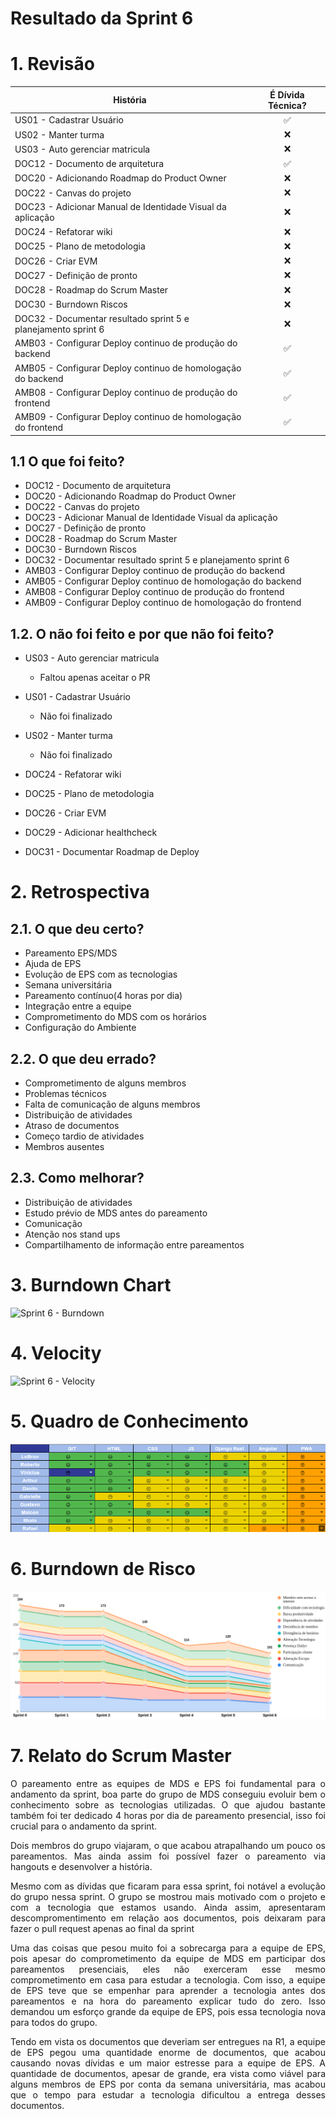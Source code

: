 # Resultado da Sprint 6

 # 1. Revisão

| História | É Dívida Técnica? |
| -------- | :----: |
| US01 - Cadastrar Usuário | :white_check_mark: |
| US02 - Manter turma | :x: |
| US03 - Auto gerenciar matricula | :x: |
| DOC12 - Documento de arquitetura | :white_check_mark: |
| DOC20 - Adicionando Roadmap do Product Owner | :x: |
| DOC22 - Canvas do projeto | :x: |
| DOC23 - Adicionar Manual de Identidade Visual da aplicação | :x: |
| DOC24 - Refatorar wiki | :x: |
| DOC25 - Plano de metodologia | :x: |
| DOC26 - Criar EVM | :x: |
| DOC27 - Definição de pronto | :x: |
| DOC28 - Roadmap do Scrum Master | :x: |
| DOC30 - Burndown Riscos | :x: |
| DOC32 - Documentar resultado sprint 5 e planejamento sprint 6 | :x: |
| AMB03 - Configurar Deploy continuo de produção do backend | :white_check_mark: | 
| AMB05 - Configurar Deploy continuo de homologação do backend | :white_check_mark: | 
| AMB08 - Configurar Deploy continuo de produção do frontend | :white_check_mark: | 
| AMB09 - Configurar Deploy continuo de homologação do frontend | :white_check_mark: | 


## 1.1 O que foi feito?
* DOC12 - Documento de arquitetura 
* DOC20 - Adicionando Roadmap do Product Owner 
* DOC22 - Canvas do projeto 
* DOC23 - Adicionar Manual de Identidade Visual da aplicação 
* DOC27 - Definição de pronto 
* DOC28 - Roadmap do Scrum Master 
* DOC30 - Burndown Riscos 
* DOC32 - Documentar resultado sprint 5 e planejamento sprint 6 
* AMB03 - Configurar Deploy continuo de produção do backend  
* AMB05 - Configurar Deploy continuo de homologação do backend  
* AMB08 - Configurar Deploy continuo de produção do frontend  
* AMB09 - Configurar Deploy continuo de homologação do frontend  



## 1.2. O não foi feito e por que não foi feito?
* US03 - Auto gerenciar matricula 
    - Faltou apenas aceitar o PR

* US01 - Cadastrar Usuário 
    - Não foi finalizado

* US02 - Manter turma 
    - Não foi finalizado

* DOC24 - Refatorar wiki 
* DOC25 - Plano de metodologia 
* DOC26 - Criar EVM 
* DOC29 - Adicionar healthcheck 
* DOC31 - Documentar Roadmap de Deploy 


# 2. Retrospectiva

## 2.1. O que deu certo?  

* Pareamento EPS/MDS
* Ajuda de EPS
* Evolução de EPS com as tecnologias
* Semana universitária
* Pareamento contínuo(4 horas por dia)
* Integração entre a equipe
* Comprometimento do MDS com os horários
* Configuração do Ambiente

## 2.2. O que deu errado? 

* Comprometimento de alguns membros
* Problemas técnicos
* Falta de comunicação de alguns membros
* Distribuição de atividades
* Atraso de documentos
* Começo tardio de atividades
* Membros ausentes

## 2.3. Como melhorar?

* Distribuição de atividades
* Estudo prévio de MDS antes do pareamento
* Comunicação
* Atenção nos stand ups
* Compartilhamento de informação entre pareamentos

# 3. Burndown Chart
![Sprint 6 - Burndown](../../imagens/burndown/burndown6.png)

# 4. Velocity
![Sprint 6 - Velocity](../../imagens/velocity/velocity6.png)

# 5. Quadro de Conhecimento
![Sprint 6 - Quadro de conhecimento](../../imagens/quadro_conhecimento/quadro_conhecimento6.png)

# 6. Burndown de Risco
![Sprint 6 - Burndown de Risco](../../imagens/burndown_risco/burndown_risco6.png)

# 7. Relato do Scrum Master
<p align = "justify">
O pareamento entre as equipes de MDS e EPS foi fundamental para o andamento da sprint, boa parte do grupo de MDS conseguiu evoluir bem o conhecimento sobre as tecnologias utilizadas. O que ajudou bastante também foi ter dedicado 4 horas por dia de pareamento presencial, isso foi crucial para o andamento da sprint.
</p>
<p align = "justify">
Dois membros do grupo viajaram, o que acabou atrapalhando um pouco os pareamentos. Mas ainda assim foi possível fazer o pareamento via hangouts e desenvolver a história. 
</p>
<p align = "justify">
Mesmo com as dívidas que ficaram para essa sprint, foi notável a evolução do grupo nessa sprint. O grupo se mostrou mais motivado com o projeto e com a tecnologia que estamos usando. Ainda assim, apresentaram descompromentimento em relação aos documentos, pois deixaram para fazer o pull request apenas ao final da sprint
</p>
<p align = "justify">
Uma das coisas que pesou muito foi a sobrecarga para a equipe de EPS, pois apesar do comprometimento da equipe de MDS em participar dos pareamentos presenciais, eles não exerceram esse mesmo comprometimento em casa para estudar a tecnologia. Com isso, a equipe de EPS teve que se empenhar para aprender a tecnologia antes dos pareamentos e na hora do pareamento explicar tudo do zero. Isso demandou um esforço grande da equipe de EPS, pois essa tecnologia nova para todos do grupo.
</p>
<p align = "justify">
Tendo em vista os documentos que deveriam ser entregues na R1, a equipe de EPS pegou uma quantidade enorme de documentos, que acabou causando novas dívidas e um maior estresse para a equipe de EPS. A quantidade de documentos, apesar de grande, era vista como viável para alguns membros de EPS por conta da semana universitária, mas acabou que o tempo para estudar a tecnologia dificultou a entrega desses documentos.
</p>

